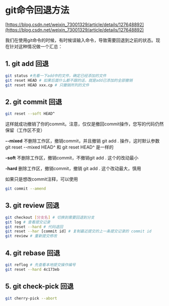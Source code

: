 # git命令回退方法

[https://blog.csdn.net/weixin_73001329/article/details/127648892](https://blog.csdn.net/weixin_73001329/article/details/127648892)

我们在使用git命令的时候，有时候误输入命令，导致需要回退到之前的状态。现在针对这种情况做一个汇总：

## 1. git add 回退

```sh
git status #先看一下add中的文件，确定已经添加的文件
git reset HEAD # 如果后面什么都不跟的话，就是add已添加的全部撤销
git reset HEAD xxx.cp # 只撤销所列的文件
```

## 2. git commit 回退

```sh
git reset --soft HEAD^
```

这样就成功撤销了你的commit。注意，仅仅是撤回commit操作，您写的代码仍然保留（工作区不变）

**--mixed** 不删除工作区，撤销commit，并且撤销 git add . 操作，这时默认参数 git reset --mixed HEAD^ 和 git reset HEAD^ 是一样的

**-soft** 不删除工作区，撤销commit，不撤销git add . 这个的改动最小

**-hard** 删除工作区，撤销commit，撤销 git add . 这个改动最大，慎用

如果只是想改commit注释，可以使用

```sh
git commit --amend
```

## 3. git review 回退

```sh
git checkout [分支名] # 切换到需要回退到分支
git log # 查看提交记录
git reset --hard # 代码退回
git reset --har [commit id] # 复制最近提交的上一条提交记录的 commit id
git review # 重新提交修改
```

## 4. git rebase 回退

```sh
git reflog # 先查看本地提交操作编号
git reset --hard 4c173eb
```

## 5. git check-pick 回退

```sh
git cherry-pick --abort
```
